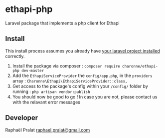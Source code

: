 # ethapi-php
Laravel package that implements a php client for Ethapi

## Install

This install process assumes you already have [your laravel project installed](https://laravel.com/docs/5.3/) correctly. 

1.  Install the package via composer :
    `composer require charonne/ethapi-php dev-master`
2.  Add the `EthapiServiceProvider` the `config/app.php`, in the `providers` array : 
    `Charonne\Ethapi\EthapiServiceProvider::class,`
3.  Get access to the package's config within your `/config/` folder by running :
    `php artisan vendor:publish` 
4.  You should now be good to go ! In case you are not, please contact us with the relavant error messages


## Developer

Raphaël Pralat [raphael.pralat@gmail.com](mailto:raphael.pralat@gmail.com)

